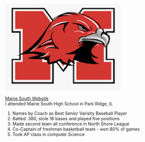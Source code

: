 ![](mainsouthlogo.png)

[Maine South Website](https://south.maine207.org)
<br />
I attended Maine South High School in Park Ridge, IL

1. Names by Coach as Best Senior Varisity Baseball Player
2. Batted .380, stole 18 bases and played five positions
3. Made second team all conference in North Shore League 
4. Co-Captain of freshman basketball team - won 80% of games
5. Took AP class in computer Science
